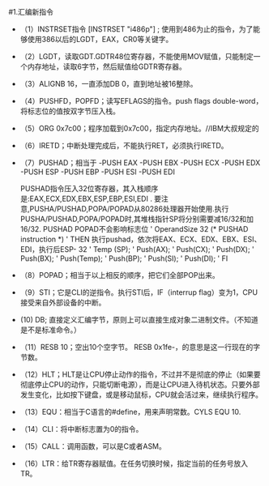 #1.汇编新指令
* （1）INSTRSET指令
    [INSTRSET "i486p"]              ; 使用到486为止的指令，为了能够使用386以后的LGDT，EAX，CR0等关键字。
* （2）LGDT，读取GDT.GDTR48位寄存器，不能使用MOV赋值，只能制定一个内存地址，读取6字节，然后赋值给GDTR寄存器。
* （3）ALIGNB 16，一直添加DB 0，直到地址被16整除。
* （4）PUSHFD，POPFD；读写EFLAGS的指令。push flags double-word，将标志位的值按双字节压入栈。
* （5）ORG 0x7c00；程序加载到0x7c00，指定内存地址。//IBM大叔规定的
* （6）IRETD；中断处理完成后，不能执行RET，必须执行IRETD。
* （7）PUSHAD；相当于
    -PUSH EAX
    -PUSH EBX
    -PUSH ECX
    -PUSH EDX
    -PUSH ESP
    -PUSH EBP
    -PUSH ESI
    -PUSH EDI

    PUSHAD指令压入32位寄存器，其入栈顺序是:EAX,ECX,EDX,EBX,ESP,EBP,ESI,EDI .
要注意,PUSHA/PUSHAD,POPA/POPAD从80286处理器开始使用.执行PUSHA/PUSHAD,POPA/POPAD时,其堆栈指针SP将分别需要减16/32和加16/32.
PUSHAD POPAD不会影响标志位
' OperandSize 32 (* PUSHAD instruction *)
' THEN
执行pushad，依次将EAX、ECX、EDX、EBX、ESI、EDI，执行后ESP- 32
' Temp (SP);
' Push(AX);
' Push(CX);
' Push(DX);
' Push(BX);
' Push(Temp);
' Push(BP);
' Push(SI);
' Push(DI);
' FI
* （8）POPAD；相当于以上相反的顺序，把它们全部POP出来。
* （9）STI；它是CLI的逆指令。执行STI后，IF（interrup flag）变为1，CPU接受来自外部设备的中断。
*  (10) DB; 直接定义汇编字节，原则上可以直接生成对象二进制文件。（不知道是不是标准命令。）
* （11）RESB 10；空出10个空字节。
     RESB 0x1fe-$，$的意思是这一行现在的字节数。
* （12）HLT；HLT是让CPU停止动作的指令，不过并不是彻底的停止（如果要彻底停止CPU的动作，只能切断电源），而是让CPU进入待机状态。只要外部发生变化，比如按下键盘，或是移动鼠标，CPU就会活过来，继续执行程序。
* （13）EQU：相当于C语言的#define，用来声明常数。CYLS EQU 10.
* （14）CLI：将中断标志置为0的指令。
* （15）CALL：调用函数，可以是C或者ASM。
* （16）LTR：给TR寄存器赋值。在任务切换时候，指定当前的任务号放入TR。

